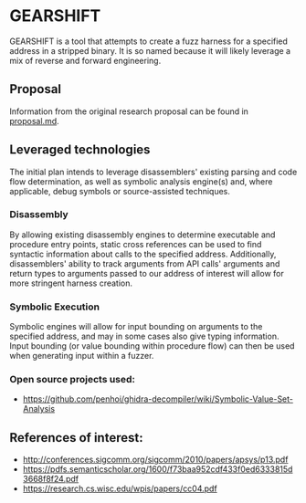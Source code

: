 # GEARSHIFT
GEARSHIFT is a tool that attempts to create a fuzz harness for a specified address in a stripped binary. It is so named because it will likely leverage a mix of reverse and forward engineering.

## Proposal
Information from the original research proposal can be found in [proposal.md](proposal.md).

## Leveraged technologies
The initial plan intends to leverage disassemblers' existing parsing and code flow determination, as well as symbolic analysis engine(s) and, where applicable, debug symbols or source-assisted techniques.

### Disassembly
By allowing existing disassembly engines to determine executable and procedure entry points, static cross references can be used to find syntactic information about calls to the specified address. Additionally, disassemblers' ability to track arguments from API calls' arguments and return types to arguments passed to our address of interest will allow for more stringent harness creation.

### Symbolic Execution
Symbolic engines will allow for input bounding on arguments to the specified address, and may in some cases also give typing information. Input bounding (or value bounding within procedure flow) can then be used when generating input within a fuzzer.

### Open source projects used:

- https://github.com/penhoi/ghidra-decompiler/wiki/Symbolic-Value-Set-Analysis

## References of interest:

- http://conferences.sigcomm.org/sigcomm/2010/papers/apsys/p13.pdf
- https://pdfs.semanticscholar.org/1600/f73baa952cdf433f0ed6333815d3668f8f24.pdf
- https://research.cs.wisc.edu/wpis/papers/cc04.pdf

